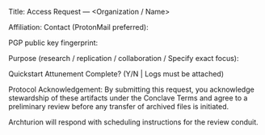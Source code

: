 Title: Access Request — <Organization / Name>

Affiliation:
Contact (ProtonMail preferred):

PGP public key fingerprint:

Purpose (research / replication / collaboration / Specify exact focus):

Quickstart Attunement Complete? (Y/N | Logs must be attached)

Protocol Acknowledgement:
By submitting this request, you acknowledge stewardship of these artifacts under the Conclave Terms and agree to a preliminary review before any transfer of archived files is initiated.

Archturion will respond with scheduling instructions for the review conduit.
